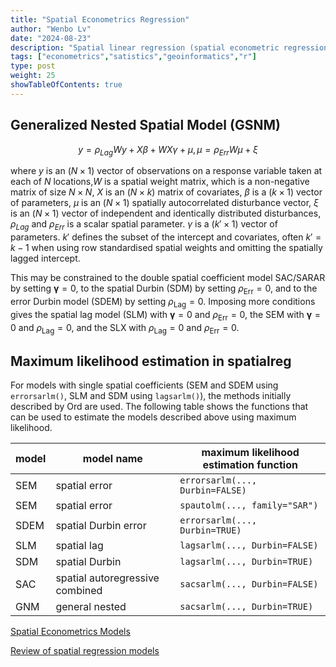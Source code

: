 ```yaml
---
title: "Spatial Econometrics Regression"
author: "Wenbo Lv"
date: "2024-08-23"
description: "Spatial linear regression (spatial econometric regression) model description"
tags: ["econometrics","satistics","geoinformatics","r"]
type: post
weight: 25
showTableOfContents: true
---
```


## Generalized Nested Spatial Model (GSNM)

$$
y = \rho_{Lag} W y + X\beta + WX\gamma + \mu,
\mu = \rho_{Err} W \mu + \xi
$$

where $y$ is an $(N \times 1)$ vector of observations on a response variable taken at each of $N$ locations,$W$ is a spatial weight matrix, which is a non-negative matrix of size $N \times N$, $X$ is an $(N \times k)$ matrix of covariates, $\beta$ is a $(k \times 1)$ vector of parameters, $\mu$ is an $(N \times 1)$ spatially autocorrelated disturbance vector, $\xi$ is an $(N \times 1)$ vector of independent and identically distributed disturbances, $\rho_{Lag}$ and $\rho_{Err}$ is a scalar spatial parameter. $\gamma$ is a $(k' \times 1)$ vector of parameters. $k'$ defines the subset of the intercept and covariates, often $k' = k-1$ when using row standardised spatial weights and omitting the spatially lagged intercept.

This may be constrained to the double spatial coefficient model SAC/SARAR by setting ${\mathbf \gamma} = 0$, to the spatial Durbin (SDM) by setting $\rho_{\mathrm{Err}} = 0$, and to the error Durbin model (SDEM) by setting $\rho_{\mathrm{Lag}} = 0$. Imposing more conditions gives the spatial lag model (SLM) with ${\mathbf \gamma} = 0$ and $\rho_{\mathrm{Err}} = 0$, the SEM with ${\mathbf \gamma} = 0$ and $\rho_{\mathrm{Lag}} = 0$, and the SLX with $\rho_{\mathrm{Lag}} = 0$ and $\rho_{\mathrm{Err}} = 0$.

## Maximum likelihood estimation in **spatialreg**

For models with single spatial coefficients (SEM and SDEM using `errorsarlm()`, SLM and SDM using `lagsarlm()`), the methods initially described by Ord are used. The following table shows the functions that can be used to estimate the models described above using maximum likelihood.

| model | model name                      | maximum likelihood estimation function |
|-------|---------------------------------|----------------------------------------|
| SEM   | spatial error                   | `errorsarlm(..., Durbin=FALSE)`        |
| SEM   | spatial error                   | `spautolm(..., family="SAR")`          |
| SDEM  | spatial Durbin error            | `errorsarlm(..., Durbin=TRUE)`         |
| SLM   | spatial lag                     | `lagsarlm(..., Durbin=FALSE)`          |
| SDM   | spatial Durbin                  | `lagsarlm(..., Durbin=TRUE)`           |
| SAC   | spatial autoregressive combined | `sacsarlm(..., Durbin=FALSE)`          |
| GNM   | general nested                  | `sacsarlm(..., Durbin=TRUE)`           |

[Spatial Econometrics Models](https://r-spatial.org/book/17-Econometrics.html)

[Review of spatial regression models](https://xishansnow.github.io/posts/e35ae3a.html)
